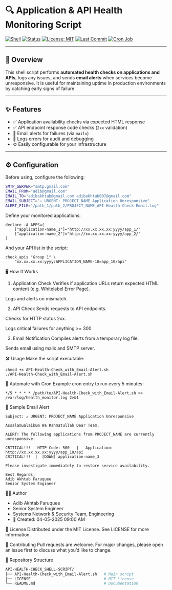 # 🔍 Application & API Health Monitoring Script

[![Shell](https://img.shields.io/badge/Shell-Bash-brightgreen?logo=gnu-bash&logoColor=white)](https://www.gnu.org/software/bash/)
[![Status](https://img.shields.io/badge/status-active-success.svg)](https://github.com/adibakhtab007/shell_script)
[![License: MIT](https://img.shields.io/badge/License-MIT-yellow.svg)](./LICENSE)
[![Last Commit](https://img.shields.io/github/last-commit/adibakhtab007/shell_script.svg)](https://github.com/adibakhtab007/shell_script/commits/main)
[![Cron Job](https://img.shields.io/badge/Cron-Every%205%20min-blue)](https://crontab.guru/#*/5_*_*_*_*)

---

## 🧾 Overview

This shell script performs **automated health checks on applications and APIs**, logs any issues, and sends **email alerts** when services become unresponsive. It is useful for maintaining uptime in production environments by catching early signs of failure.

---

## ✨ Features

- ✅ Application availability checks via expected HTML response
- ✅ API endpoint response code checks (`2xx` validation)
- 📧 Email alerts for failures (via `mailx`)
- 📜 Logs errors for audit and debugging
- ⚙️ Easily configurable for your infrastructure

---

## ⚙️ Configuration

Before using, configure the following:

```bash
SMTP_SERVER="smtp.gmail.com"
EMAIL_FROM="adib@gmail.com"
EMAIL_TO="adibakhtab@gmail.com adibakhtab007@gmail.com"
EMAIL_SUBJECT="⚠️ URGENT: PROJECT_NAME Application Unresponsive"
ALERT_FILE="/path_1/path_2/PROJECT_NAME_API-Health-Check-Email.log"
```

Define your monitored applications:

```
declare -A APPS=(
	["application-name_1"]="http://xx.xx.xx.xx:yyyy/app_1/"
	["application-name_2"]="http://xx.xx.xx.xx:yyyy/app_2/"
)
```

And your API list in the script:

```
check_apis "Group 1" \
	"xx.xx.xx.xx:yyyy:APPLICATION_NAME-10=app_10/api"
```

🖥️ How It Works
1. Application Check
Verifies if application URLs return expected HTML content (e.g. Whitelabel Error Page).

Logs and alerts on mismatch.

2. API Check
Sends requests to API endpoints.

Checks for HTTP status 2xx.

Logs critical failures for anything >= 300.

3. Email Notification
Compiles alerts from a temporary log file.

Sends email using mailx and SMTP server.

🛠️ Usage
Make the script executable:

```
chmod +x API-Health-Check_with_Email-Alert.sh
./API-Health-Check_with_Email-Alert.sh
```

📅 Automate with Cron
Example cron entry to run every 5 minutes:

```
*/5 * * * * /path/to/API-Health-Check_with_Email-Alert.sh >> /var/log/health_monitor.log 2>&1
```

📧 Sample Email Alert

```
Subject: ⚠️ URGENT: PROJECT_NAME Application Unresponsive

Assalamualaikum Wa Rahmatullah Dear Team,

ALERT! The following applications from PROJECT_NAME are currently unresponsive:

CRITICAL!!!   HTTP-Code: 500   |   Application: http://xx.xx.xx.xx:yyyy/app_10/api
CRITICAL!!!  |  [DOWN] application-name_3

Please investigate immediately to restore service availability.

Best Regards,
Adib Akhtab Faruquee
Senior System Engineer
```

🧑‍💻 Author
- Adib Akhtab Faruquee
- Senior System Engineer
- Systems Network & Security Team, Engineering
- 📅 Created: 04-05-2025 09:00 AM

📝 License
Distributed under the MIT License. See LICENSE for more information.

🤝 Contributing
Pull requests are welcome. For major changes, please open an issue first to discuss what you’d like to change.

📂 Repository Structure

```bash
API-HEALTH-CHECK_SHELL-SCRIPT/
├── API-Health-Check_with_Email-Alert.sh   # Main script
├── LICENSE                                # MIT License
└── README.md                              # Documentation
```